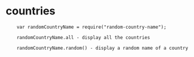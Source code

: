 # countries
 

        var randomCountryName = require("random-country-name");

        randomCountryName.all - display all the countries

        randomCountryName.random() - display a random name of a country
